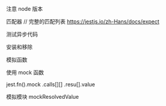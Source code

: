 注意 node 版本

匹配器
// 完整的匹配列表
https://jestjs.io/zh-Hans/docs/expect

<!-- 常用的匹配器
toBe
toEqual

判否 not

真值
toBeNull
toBeUndefined
toBeDefined
toBeTruthy
toBeFalsy

数字
toBeGreaterThan
toBeGreaterThanOrEqual
toBeLessThan
toBeLessThanOrEqual
toBeCloseTo

字符串
toMatch

数组和可迭代对象
toContain

异常
toThrow
 -->

测试异步代码

<!-- Promise

Asynv/Await 常配合 expect.assertions(number) 验证测试期间调用的断言数量

.resolves .rejects .catch

回调 done done() 不应与 Promise 混合，因为这会导致您测试中的内存泄漏。 -->

安装和移除

<!-- Repeating Setup

beforeEach afterEach beforeAll afeterAll

作用域

describe

test.only -->

模拟函数

使用 mock 函数

jest.fn().mock
.calls[][]
.resu[].value

模拟模块
mockResolvedValue
